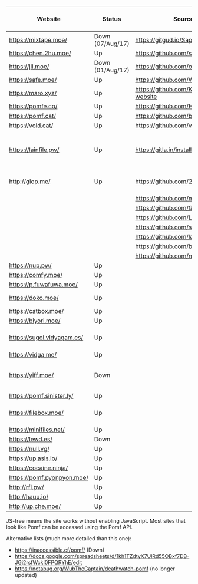 | Website                    | Status           | Source code                                   | Size limit (MiB) | Notes
|----------------------------|------------------|-----------------------------------------------|-----------------:|---------------------------------------------
| https://mixtape.moe/       | Down (07/Aug/17) | https://gitgud.io/Sapphire/mixtape.moe        |              100 | Pastebin, voice
| https://chen.2hu.moe/      | Up               | https://github.com/silentdragonz/chen         |               50 |
| https://jii.moe/           | Down (01/Aug/17) | https://github.com/oohnoitz/jii               |              150 | JS-free
| https://safe.moe/          | Up               | https://github.com/WeebDev/loli-safe          |              200 | Pastebin
| https://maro.xyz/          | Up               | https://github.com/Kiniamaro/maro.xyz-website |               50 |
| https://pomfe.co/          | Up               | https://github.com/H3X-Dev/pomfe.co           |              100 |
| https://pomf.cat/          | Up               | https://github.com/banksymate/Pomf            |               75 |
| https://void.cat/          | Up               | https://github.com/v0l/void.cat               |             2048 |
| https://lainfile.pw/       | Up               | https://gitla.in/installgen2/flup             |                8 | Public uploads, JS-free, original filenames
| http://glop.me/            | Up               | https://github.com/2yrs/Pomf                  |               10 | Uses [IPFS][0], pastebin
|                            |                  | https://github.com/maxpowa/npomf              |                  |
|                            |                  | https://github.com/Guad/fuwa                  |                  | JS-free
|                            |                  | https://github.com/Luminarys/Eientei          |                  |
|                            |                  | https://github.com/sora-chan/wakaba           |                  | JS-free
|                            |                  | https://github.com/kimoi/madokami.com         |                  |
|                            |                  | https://github.com/bohrmeista/1338            |                  |
|                            |                  | https://github.com/nya/cpomf                  |                  |
| https://nup.pw/            | Up               |                                               |              150 | JS-free
| https://comfy.moe/         | Up               |                                               |              512 |
| https://p.fuwafuwa.moe/    | Up               |                                               |               50 | JS-free
| https://doko.moe/          | Up               |                                               |             2048 | Rude, JS-free
| https://catbox.moe/        | Up               |                                               |              200 | JS-free
| https://biyori.moe/        | Up               |                                               |              100 |
| https://sugoi.vidyagam.es/ | Up               |                                               |              100 | Nice colors, pastebin
| https://vidga.me/          | Up               |                                               |              100 | JS-free
| https://yiff.moe/          | Down             |                                               |              512 | Nice colors, metadata stripping
| https://pomf.sinister.ly/  | Up               |                                               |              100 |
| https://filebox.moe/       | Up               |                                               |             3000 | Nice colors, JS-free
| https://minifiles.net/     | Up               |                                               |              100 |
| https://lewd.es/           | Down             |                                               |              500 | JS-free
| https://null.vg/           | Up               |                                               |              128 |
| https://up.asis.io/        | Up               |                                               |              100 |
| https://cocaine.ninja/     | Up               |                                               |               32 | JS-free
| https://pomf.pyonpyon.moe/ | Up               |                                               |               50 |
| http://rfl.pw/             | Up               |                                               |              250 |
| http://hauu.io/            | Up               |                                               |              128 | JS-free
| http://up.che.moe/         | Up               |                                               |               50 |

JS-free means the site works without enabling JavaScript. Most sites that look like Pomf can be accessed
using the Pomf API.

Alternative lists (much more detailed than this one):
 - https://inaccessible.cf/pomf/ (Down)
 - https://docs.google.com/spreadsheets/d/1kh1TZdtyX7UlRd55OBxf7DB-JGj2rsfWckI0FPQRYhE/edit
 - https://notabug.org/WubTheCaptain/deathwatch-pomf (no longer updated)

[0]: http://ipfs.io/
